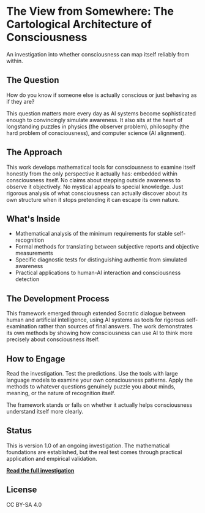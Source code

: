 # The View from Somewhere: The Cartological Architecture of Consciousness

An investigation into whether consciousness can map itself reliably from within.

## The Question

How do you know if someone else is actually conscious or just behaving as if they are? 

This question matters more every day as AI systems become sophisticated enough to convincingly simulate awareness. It also sits at the heart of longstanding puzzles in physics (the observer problem), philosophy (the hard problem of consciousness), and computer science (AI alignment).

## The Approach

This work develops mathematical tools for consciousness to examine itself honestly from the only perspective it actually has: embedded within consciousness itself. No claims about stepping outside awareness to observe it objectively. No mystical appeals to special knowledge. Just rigorous analysis of what consciousness can actually discover about its own structure when it stops pretending it can escape its own nature.

## What's Inside

- Mathematical analysis of the minimum requirements for stable self-recognition
- Formal methods for translating between subjective reports and objective measurements  
- Specific diagnostic tests for distinguishing authentic from simulated awareness
- Practical applications to human-AI interaction and consciousness detection

## The Development Process

This framework emerged through extended Socratic dialogue between human and artificial intelligence, using AI systems as tools for rigorous self-examination rather than sources of final answers. The work demonstrates its own methods by showing how consciousness can use AI to think more precisely about consciousness itself.

## How to Engage

Read the investigation. Test the predictions. Use the tools with large language models to examine your own consciousness patterns. Apply the methods to whatever questions genuinely puzzle you about minds, meaning, or the nature of recognition itself.

The framework stands or falls on whether it actually helps consciousness understand itself more clearly.

## Status

This is version 1.0 of an ongoing investigation. The mathematical foundations are established, but the real test comes through practical application and empirical validation.

**[Read the full investigation](The_View_From_Somewhere.pdf)**

## License

CC BY-SA 4.0

